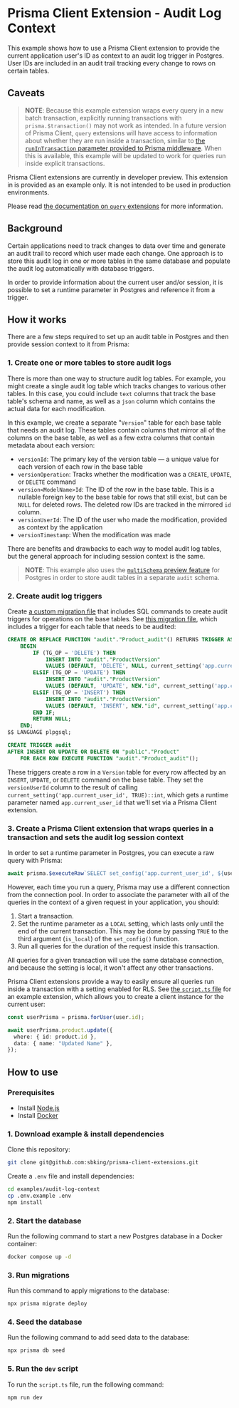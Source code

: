 # Prisma Client Extension - Audit Log Context

This example shows how to use a Prisma Client extension to provide the current application user's ID as context to an audit log trigger in Postgres. User IDs are included in an audit trail tracking every change to rows on certain tables.

## Caveats

> **NOTE**: Because this example extension wraps every query in a new batch transaction, explicitly running transactions with `prisma.$transaction()` may not work as intended. In a future version of Prisma Client, `query` extensions will have access to information about whether they are run inside a transaction, similar to [the `runInTransaction` parameter provided to Prisma middleware](https://www.prisma.io/docs/reference/api-reference/prisma-client-reference#params). When this is available, this example will be updated to work for queries run inside explicit transactions.

Prisma Client extensions are currently in developer preview. This extension in is provided as an example only. It is not intended to be used in production environments.

Please read [the documentation on `query` extensions](https://www.prisma.io/docs/concepts/components/prisma-client/client-extensions/query) for more information.

## Background

Certain applications need to track changes to data over time and generate an audit trail to record which user made each change. One approach is to store this audit log in one or more tables in the same database and populate the audit log automatically with database triggers.

In order to provide information about the current user and/or session, it is possible to set a runtime parameter in Postgres and reference it from a trigger.

## How it works

There are a few steps required to set up an audit table in Postgres and then provide session context to it from Prisma:

### 1. Create one or more tables to store audit logs

There is more than one way to structure audit log tables. For example, you might create a single audit log table which tracks changes to various other tables. In this case, you could include `text` columns that track the base table's schema and name, as well as a `json` column which contains the actual data for each modification.

In this example, we create a separate "`Version`" table for each base table that needs an audit log. These tables contain columns that mirror all of the columns on the base table, as well as a few extra columns that contain metadata about each version:

- `versionId`: The primary key of the version table — a unique value for each version of each row in the base table
- `versionOperation`: Tracks whether the modification was a `CREATE`, `UPDATE`, or `DELETE` command
- `version<ModelName>Id`: The ID of the row in the base table. This is a nullable foreign key to the base table for rows that still exist, but can be `NULL` for deleted rows. The deleted row IDs are tracked in the mirrored `id` column.
- `versionUserId`: The ID of the user who made the modification, provided as context by the application
- `versionTimestamp`: When the modification was made

There are benefits and drawbacks to each way to model audit log tables, but the general approach for including session context is the same.

> **NOTE**: This example also uses the [`multiSchema` preview feature](https://www.prisma.io/docs/guides/database/multi-schema) for Postgres in order to store audit tables in a separate `audit` schema.

### 2. Create audit log triggers

Create [a custom migration file](https://www.prisma.io/docs/guides/database/developing-with-prisma-migrate/customizing-migrations) that includes SQL commands to create audit triggers for operations on the base tables. See [this migration file](prisma/migrations/20221208205006_audit_triggers/migration.sql), which includes a trigger for each table that needs to be audited:

```sql
CREATE OR REPLACE FUNCTION "audit"."Product_audit"() RETURNS TRIGGER AS $$
    BEGIN
        IF (TG_OP = 'DELETE') THEN
            INSERT INTO "audit"."ProductVersion"
            VALUES (DEFAULT, 'DELETE', NULL, current_setting('app.current_user_id', TRUE)::int, now(), OLD.*);
        ELSIF (TG_OP = 'UPDATE') THEN
            INSERT INTO "audit"."ProductVersion"
            VALUES (DEFAULT, 'UPDATE', NEW."id", current_setting('app.current_user_id', TRUE)::int, now(), NEW.*);
        ELSIF (TG_OP = 'INSERT') THEN
            INSERT INTO "audit"."ProductVersion"
            VALUES (DEFAULT, 'INSERT', NEW."id", current_setting('app.current_user_id', TRUE)::int, now(), NEW.*);
        END IF;
        RETURN NULL;
    END;
$$ LANGUAGE plpgsql;

CREATE TRIGGER audit
AFTER INSERT OR UPDATE OR DELETE ON "public"."Product"
    FOR EACH ROW EXECUTE FUNCTION "audit"."Product_audit"();
```

These triggers create a row in a `Version` table for every row affected by an `INSERT`, `UPDATE`, or `DELETE` command on the base table. They set the `versionUserId` column to the result of calling `current_setting('app.current_user_id', TRUE)::int`, which gets a runtime parameter named `app.current_user_id` that we'll set via a Prisma Client extension.

### 3. Create a Prisma Client extension that wraps queries in a transaction and sets the audit log session context

In order to set a runtime parameter in Postgres, you can execute a raw query with Prisma:

```typescript
await prisma.$executeRaw`SELECT set_config('app.current_user_id', ${user}, TRUE)`;
```

However, each time you run a query, Prisma may use a different connection from the connection pool. In order to associate the parameter with all of the queries in the context of a given request in your application, you should:

1. Start a transaction.
2. Set the runtime parameter as a `LOCAL` setting, which lasts only until the end of the current transaction. This may be done by passing `TRUE` to the third argument (`is_local`) of the `set_config()` function.
3. Run all queries for the duration of the request inside this transaction.

All queries for a given transaction will use the same database connection, and because the setting is local, it won't affect any other transactions.

Prisma Client extensions provide a way to easily ensure all queries run inside a transaction with a setting enabled for RLS. See [the `script.ts` file](script.ts) for an example extension, which allows you to create a client instance for the current user:

```typescript
const userPrisma = prisma.forUser(user.id);

await userPrisma.product.update({
  where: { id: product.id },
  data: { name: "Updated Name" },
});
```

## How to use

### Prerequisites

- Install [Node.js](https://nodejs.org/en/download/)
- Install [Docker](https://docs.docker.com/get-docker/)

### 1. Download example & install dependencies

Clone this repository:

```sh
git clone git@github.com:sbking/prisma-client-extensions.git
```

Create a `.env` file and install dependencies:

```sh
cd examples/audit-log-context
cp .env.example .env
npm install
```

### 2. Start the database

Run the following command to start a new Postgres database in a Docker container:

```sh
docker compose up -d
```

### 3. Run migrations

Run this command to apply migrations to the database:

```sh
npx prisma migrate deploy
```

### 4. Seed the database

Run the following command to add seed data to the database:

```sh
npx prisma db seed
```

### 5. Run the `dev` script

To run the `script.ts` file, run the following command:

```sh
npm run dev
```
